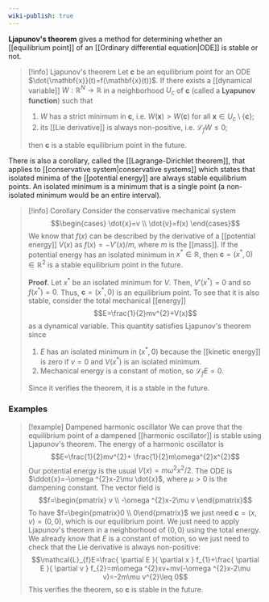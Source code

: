 ```yaml
---
wiki-publish: true
---
```

**Ljapunov's theorem** gives a method for determining whether an [[equilibrium point]] of an [[Ordinary differential equation|ODE]] is stable or not.

> [!info] Ljapunov's theorem
> Let $\mathbf{c}$ be an equilibrium point for an ODE $\dot{\mathbf{x}}(t)=f(\mathbf{x}(t))$. If there exists a [[dynamical variable]] $W:\mathbb{R}^{N}\to \mathbb{R}$ in a neighborhood $U_{c}$ of $\mathbf{c}$ (called a **Lyapunov function**) such that
> 1. $W$ has a strict minimum in $\mathbf{c}$, i.e. $W(\mathbf{x})>W(\mathbf{c})$ for all $\mathbf{x}\in U_{c}\setminus \{ \mathbf{c} \}$;
> 2. its [[Lie derivative]] is always non-positive, i.e. $\mathcal{L}_{f}W\leq 0$;
> 
> then $\mathbf{c}$ is a stable equilibrium point in the future.

There is also a corollary, called the [[Lagrange-Dirichlet theorem]], that applies to [[conservative system|conservative systems]] which states that isolated minima of the [[potential energy]] are always stable equilibrium points. An isolated minimum is a minimum that is a single point (a non-isolated minimum would be an entire interval).

> [!info] Corollary
> Consider the conservative mechanical system
> $$\begin{cases}
> \dot{x}=v \\
> \dot{v}=f(x)
> \end{cases}$$
> We know that $f(x)$ can be described by the derivative of a [[potential energy]] $V(x)$ as $f(x)=-V'(x)/m$, where $m$ is the [[mass]]. If the potential energy has an isolated minimum in $x^{*}\in \mathbb{R}$, then $\mathbf{c}=(x^{*},0)\in \mathbb{R}^{2}$ is a stable equilibrium point in the future.
> 
> **Proof.** Let $x^{*}$ be an isolated minimum for $V$. Then, $V'(x^{*})=0$ and so $f(x^{*})=0$. Thus, $\mathbf{c}=(x^{*},0)$ is an equilibrium point. To see that it is also stable, consider the total mechanical [[energy]]
> $$E=\frac{1}{2}mv^{2}+V(x)$$
> as a dynamical variable. This quantity satisfies Ljapunov's theorem since
> 1. $E$ has an isolated minimum in $(x^{*},0)$ because the [[kinetic energy]] is zero if $v=0$ and $V(x^{*})$ is an isolated minimum.
> 2. Mechanical energy is a constant of motion, so $\mathcal{L}_{f}E=0$.
> 
> Since it verifies the theorem, it is a stable in the future.
### Examples
> [!example] Dampened harmonic oscillator
> We can prove that the equilibrium point of a dampened [[harmonic oscillator]] is stable using Ljapunov's theorem. The energy of a harmonic oscillator is
> $$E=\frac{1}{2}mv^{2}+ \frac{1}{2}m\omega^{2}x^{2}$$
> Our potential energy is the usual $V(x)=m\omega ^{2}x^{2}/2$. The ODE is $\ddot{x}=-\omega ^{2}x-2\mu \dot{x}$, where $\mu>0$ is the dampening constant. The vector field is
> $$f=\begin{pmatrix}
> v \\
> -\omega ^{2}x-2\mu v
> \end{pmatrix}$$
> To have $f=\begin{pmatrix}0 \\ 0\end{pmatrix}$ we just need $\mathbf{c}=(x,v)=(0,0)$, which is our equilibrium point. We just need to apply Ljapunov's theorem in a neighborhood of $(0,0)$ using the total energy. We already know that $E$ is a constant of motion, so we just need to check that the Lie derivative is always non-positive:
> $$\mathcal{L}_{f}E=\frac{ \partial E }{ \partial x } f_{1}+\frac{ \partial E }{ \partial v } f_{2}=m\omega ^{2}xv+mv(-\omega ^{2}x-2\mu v)=-2m\mu v^{2}\leq 0$$
> This verifies the theorem, so $\mathbf{c}$ is stable in the future.
